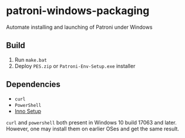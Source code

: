 # patroni-windows-packaging
Automate installing and launching of Patroni under Windows

## Build
1. Run `make.bat`
2. Deploy `PES.zip` or `Patroni-Env-Setup.exe` installer

## Dependencies
* `curl`
* `PowerShell`
* [Inno Setup](https://github.com/jrsoftware/issrc)

`curl` and `powershell` both present in Windows 10 build 17063 and later. However, one may install them on earlier OSes and get the same result.
